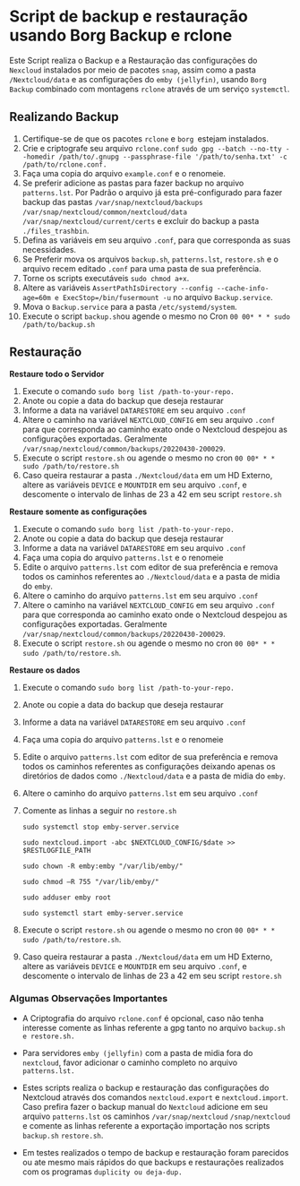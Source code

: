 # **Script de backup e restauração usando Borg Backup e rclone**

Este Script realiza o Backup e a Restauração das configurações do `Nexcloud` instalados por meio de pacotes `snap`, assim como a pasta `/Nextcloud/data` e as configurações do `emby (jellyfin)`, usando `Borg Backup` combinado com montagens `rclone` através de um serviço `systemctl`.

## **Realizando Backup**

 1. Certifique-se de que os pacotes `rclone` e  `borg `estejam instalados. 
 2. Crie e criptografe seu arquivo `rclone.conf` `sudo gpg --batch --no-tty --homedir /path/to/.gnupg --passphrase-file '/path/to/senha.txt' -c /path/to/rclone.conf.`
 3. Faça uma copia do arquivo `example.conf` e o renomeie.
 4. Se preferir adicione as pastas para fazer backup no arquivo `patterns.lst`. Por Padrão o arquivo já esta pré-configurado para fazer backup das pastas `/var/snap/nextcloud/backups` `/var/snap/nextcloud/common/nextcloud/data` `/var/snap/nextcloud/current/certs` e excluir do backup a pasta `./files_trashbin`.
 5. Defina as variáveis em seu arquivo `.conf`, para que corresponda as suas necessidades.
 6. Se Preferir mova os arquivos `backup.sh`, `patterns.lst`, `restore.sh` e o arquivo recem editado `.conf` para uma pasta de sua preferência.
 7. Torne os scripts executáveis `sudo chmod a+x`.
 8. Altere as variáveis `AssertPathIsDirectory --config --cache-info-age=60m e ExecStop=/bin/fusermount -u` no arquivo `Backup.service`.
 9. Mova o `Backup.service` para a pasta `/etc/systemd/system`.
 10. Execute o script `backup.sh`ou agende o mesmo no Cron `00 00* * * sudo /path/to/backup.sh` 

## **Restauração**

**Restaure todo o Servidor**

1. Execute o comando `sudo borg list /path-to-your-repo.`
2. Anote ou copie a data do backup que deseja restaurar 
3. Informe a data na variável `DATARESTORE` em seu arquivo `.conf`
4. Altere o caminho na variável `NEXTCLOUD_CONFIG` em seu arquivo `.conf` para que corresponda ao caminho exato onde o Nextcloud despejou as configurações exportadas. Geralmente `/var/snap/nextcloud/common/backups/20220430-200029`.
5. Execute o script `restore.sh` ou agende o mesmo no cron `00 00* * * sudo /path/to/restore.sh`
6. Caso queira restaurar a pasta `./Nextcloud/data` em um HD Externo, altere as variáveis `DEVICE` e `MOUNTDIR` em seu arquivo `.conf`, e descomente o intervalo de linhas de 23 a 42 em seu script `restore.sh` 

**Restaure somente as configurações**

1. Execute o comando `sudo borg list /path-to-your-repo.`
2. Anote ou copie a data do backup que deseja restaurar 
3. Informe a data na variável `DATARESTORE` em seu arquivo `.conf`
4. Faça uma copia do arquivo `patterns.lst` e o renomeie
5. Edite o arquivo `patterns.lst` com editor de sua preferência e remova todos os caminhos referentes ao `./Nextcloud/data` e a pasta de midia do `emby`.
6. Altere o caminho do arquivo `patterns.lst` em seu arquivo `.conf`
7. Altere o caminho na variável `NEXTCLOUD_CONFIG` em seu arquivo `.conf` para que corresponda ao caminho exato onde o Nextcloud despejou as configurações exportadas. Geralmente `/var/snap/nextcloud/common/backups/20220430-200029`.
8. Execute o script `restore.sh` ou agende o mesmo no cron `00 00* * * sudo /path/to/restore.sh`.

**Restaure os dados**

1. Execute o comando `sudo borg list /path-to-your-repo.`
2. Anote ou copie a data do backup que deseja restaurar 
3. Informe a data na variável `DATARESTORE` em seu arquivo `.conf`
4. Faça uma copia do arquivo `patterns.lst` e o renomeie
5. Edite o arquivo `patterns.lst` com editor de sua preferência e remova todos os caminhos referentes as configurações deixando apenas os diretórios de dados como `./Nextcloud/data` e a pasta de midia do `emby`.
6. Altere o caminho do arquivo `patterns.lst` em seu arquivo `.conf`
7. Comente as linhas a seguir no `restore.sh` 

   `sudo systemctl stop emby-server.service `
   
   `sudo nextcloud.import -abc $NEXTCLOUD_CONFIG/$date >> $RESTLOGFILE_PATH `
   
   `sudo chown -R emby:emby "/var/lib/emby/" `
   
   `sudo chmod –R 755 "/var/lib/emby/" `
   
   `sudo adduser emby root `
   
   `sudo systemctl start emby-server.service `
 
8. Execute o script `restore.sh` ou agende o mesmo no cron `00 00* * * sudo /path/to/restore.sh`.
9.  Caso queira restaurar a pasta `./Nextcloud/data` em um HD Externo, altere as variáveis `DEVICE` e `MOUNTDIR` em seu arquivo `.conf`, e descomente o intervalo de linhas de 23 a 42 em seu script `restore.sh` 

### Algumas Observações Importantes 

   - A Criptografia do arquivo `rclone.conf` é opcional, caso não tenha interesse comente as linhas referente a gpg tanto no arquivo `backup.sh e restore.sh.`
   
   - Para servidores `emby (jellyfin)` com a pasta de midia fora do `nextcloud`, favor adicionar o caminho completo no arquivo `patterns.lst.` 

   - Estes scripts realiza o backup e restauração das configurações do Nextcloud através dos comandos `nextcloud.export` e `nextcloud.import`. Caso prefira fazer o backup manual do `Nextcloud` adicione em seu arquivo `patterns.lst` os caminhos `/var/snap/nextcloud` `/snap/nextcloud` e comente as linhas referente a exportação importação nos scripts `backup.sh` `restore.sh`.

 - Em testes realizados o tempo de backup e restauração foram parecidos ou ate mesmo mais rápidos do que backups e restaurações realizados com os programas `duplicity ou deja-dup.`
